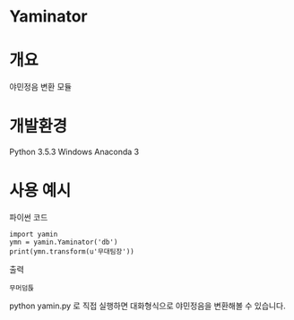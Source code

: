 Yaminator
=============
# 개요
야민정음 변환 모듈
# 개발환경
Python 3.5.3
Windows Anaconda 3
# 사용 예시
파이썬 코드

	import yamin
	ymn = yamin.Yaminator('db')
	print(ymn.transform(u'무대팀장'))

출력

	무머덤튽

python yamin.py 로 직접 실행하면 대화형식으로 야민정음을 변환해볼 수 있습니다.